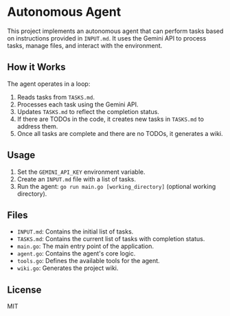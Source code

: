 # Autonomous Agent

This project implements an autonomous agent that can perform tasks based on instructions provided in `INPUT.md`. It uses the Gemini API to process tasks, manage files, and interact with the environment.

## How it Works

The agent operates in a loop:

1.  Reads tasks from `TASKS.md`.
2.  Processes each task using the Gemini API.
3.  Updates `TASKS.md` to reflect the completion status.
4.  If there are TODOs in the code, it creates new tasks in `TASKS.md` to address them.
5.  Once all tasks are complete and there are no TODOs, it generates a wiki.

## Usage

1.  Set the `GEMINI_API_KEY` environment variable.
2.  Create an `INPUT.md` file with a list of tasks.
3.  Run the agent: `go run main.go [working_directory]` (optional working directory).

## Files

*   `INPUT.md`: Contains the initial list of tasks.
*   `TASKS.md`: Contains the current list of tasks with completion status.
*   `main.go`: The main entry point of the application.
*   `agent.go`: Contains the agent's core logic.
*   `tools.go`: Defines the available tools for the agent.
*   `wiki.go`: Generates the project wiki.

## License

MIT